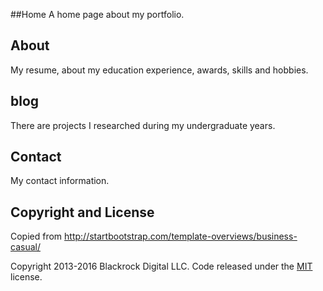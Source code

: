 ##Home
A home page about my portfolio.

## About

My resume, about my education experience, awards, skills and hobbies.

## blog

There are projects I researched during my undergraduate years.

## Contact

My contact information.

## Copyright and License

Copied from http://startbootstrap.com/template-overviews/business-casual/

Copyright 2013-2016 Blackrock Digital LLC. Code released under the [MIT](https://github.com/BlackrockDigital/startbootstrap-business-casual/blob/gh-pages/LICENSE) license.
